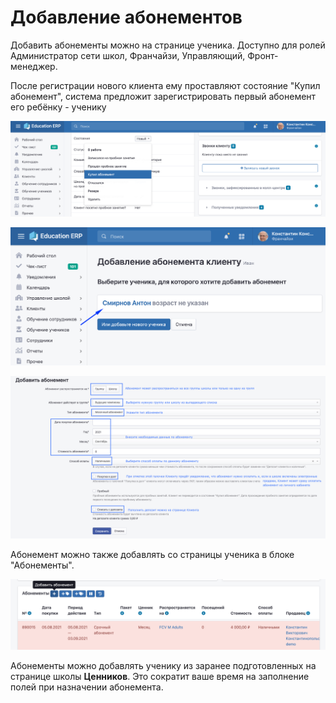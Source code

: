 # Добавление абонементов

Добавить абонементы можно на странице ученика. Доступно для ролей Администратор сети школ, Франчайзи, Управляющий, Фронт-менеджер.

После регистрации нового клиента ему проставляют состояние  "Купил абонемент", система предложит зарегистрировать первый абонемент его ребёнку - ученику

![Состояние клиента можно изменить на странице клиента](<../.gitbook/assets/image (1) (1) (1).png>)

![Выберите ученика или создайте нового](<../.gitbook/assets/image (2) (1).png>)

![Добавьте абонемент ученику](<../.gitbook/assets/image (3) (1).png>)

Абонемент можно также добавлять со страницы ученика в блоке "Абонементы".

![](<../.gitbook/assets/image (14).png>)

Абонементы можно добавлять ученику из заранее подготовленных на странице школы **Ценников**. Это сократит ваше время на заполнение полей при назначении абонемента.
